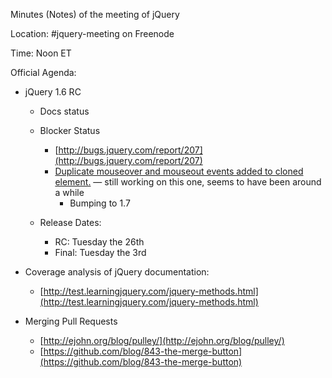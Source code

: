 Minutes (Notes) of the meeting of jQuery

Location: \#jquery-meeting on Freenode

Time: Noon ET

Official Agenda:

-   jQuery 1.6 RC
    -   Docs status
    -   Blocker Status
        -   [http://bugs.jquery.com/report/207](http://bugs.jquery.com/report/207)
        -   [Duplicate mouseover and mouseout events added to cloned
            element.](http://bugs.jquery.com/ticket/7037) — still
            working on this one, seems to have been around a while
            -   Bumping to 1.7

    -   Release Dates:
        -   RC: Tuesday the 26th
        -   Final: Tuesday the 3rd

-   Coverage analysis of jQuery documentation:
    -   [http://test.learningjquery.com/jquery-methods.html](http://test.learningjquery.com/jquery-methods.html)

-   Merging Pull Requests
    -   [http://ejohn.org/blog/pulley/](http://ejohn.org/blog/pulley/)
    -   [https://github.com/blog/843-the-merge-button](https://github.com/blog/843-the-merge-button)


